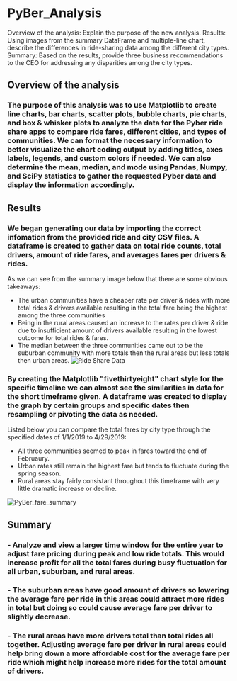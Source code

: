 # PyBer_Analysis

Overview of the analysis: Explain the purpose of the new analysis.
Results: Using images from the summary DataFrame and multiple-line chart, describe the differences in ride-sharing data among the different city types.
Summary: Based on the results, provide three business recommendations to the CEO for addressing any disparities among the city types.

## Overview of the analysis
### The purpose of this analysis was to use Matplotlib to create line charts, bar charts, scatter plots, bubble charts, pie charts, and box & whisker plots to analyze the data for the Pyber ride share apps to compare ride fares, different cities, and types of communities. We can format the necessary information to better visualize the chart coding output by adding titles, axes labels, legends, and custom colors if needed. We can also determine the mean, median, and mode using Pandas, Numpy, and SciPy statistics to gather the requested Pyber data and display the information accordingly.

## Results
### We began generating our data by importing the correct infomation from the provided ride and city CSV files. A dataframe is created to gather data on total ride counts, total drivers, amount of ride fares, and averages fares per drivers & rides.

As we can see from the summary image below that there are some obvious takeaways:
  * The urban communities have a cheaper rate per driver & rides with more total rides & drivers available resulting in the total fare being the highest among the three communities
  * Being in the rural areas caused an increase to the rates per driver & ride due to insufficient amount of drivers available resulting in the lowest outcome for total rides & fares.
  * The median between the three communities came out to be the suburban community with more totals then the rural areas but less totals then urban areas.
![Ride Share Data](https://user-images.githubusercontent.com/118647523/212169903-19a12395-6a60-433b-9587-3c9d41fac6ff.png)

### By creating the  Matplotlib "fivethirtyeight" chart style for the specific timeline we can almost see the similarities in data for the short timeframe given. A dataframe was created to display the graph by certain groups and specific dates then resampling or pivoting the data as needed.
Listed below you can compare the total fares by city type through the specified dates of 1/1/2019 to 4/29/2019:
  * All three communities seemed to peak in fares toward the end of Februaury.
  * Urban rates still remain the highest fare but tends to fluctuate during the spring season.
  * Rural areas stay fairly consistant throughout this timeframe with very little dramatic increase or decline.

![PyBer_fare_summary](https://user-images.githubusercontent.com/118647523/212168005-17d369f4-fe5a-4a5a-aba2-93f550707f2f.png)

## Summary 
### - Analyze and view a larger time window for the entire year to adjust fare pricing during peak and low ride totals. This would increase profit for all the total fares during busy fluctuation for all urban, suburban, and rural areas.
### - The suburban areas have good amount of drivers so lowering the average fare per ride in this areas could attract more rides in total but doing so could cause average fare per driver to slightly decrease.
### - The rural areas have more drivers total than total rides all together. Adjusting average fare per driver in rural areas could help bring down a more affordable cost for the average fare per ride which might help increase more rides for the total amount of drivers.



